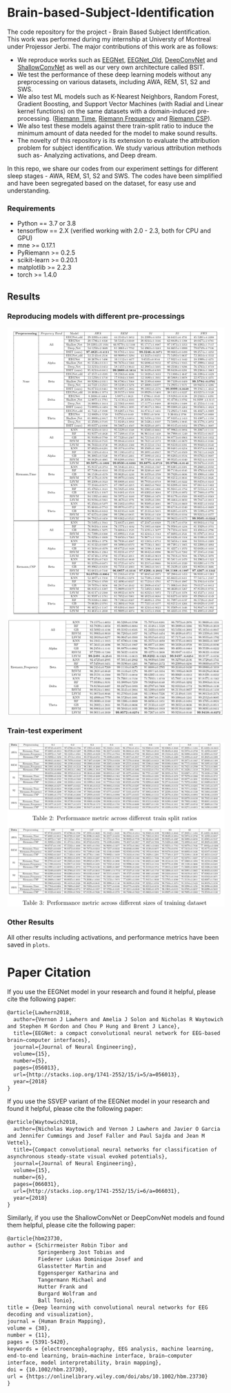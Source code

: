 # Brain-based-Subject-Identification

The code repository for the project - Brain Based Subject Identification. This work was performed during my internship at Universty of Montreal under Projessor Jerbi.
The major contributions of this work are as follows:
* We reproduce works such as [EEGNet](http://stacks.iop.org/1741-2552/15/i=5/a=056013), [EEGNet_Old](http://stacks.iop.org/1741-2552/15/i=5/a=056013), [DeepConvNet](https://onlinelibrary.wiley.com/doi/full/10.1002/hbm.23730) and [ShallowConvNet](https://onlinelibrary.wiley.com/doi/full/10.1002/hbm.23730) as well as our very own architecture called BSIT.
* We test the performance of these deep learning models without any preprocessing on various datasets, including AWA, REM, S1, S2 and SWS.
* We also test ML models such as K-Nearest Neighbors, Random Forest, Gradient Boosting, and Support Vector Machines (with Radial and Linear kernel functions) on the same datasets with a domain-induced pre-processing. ([Riemann Time](https://github.com/pyRiemann/pyRiemann), [Riemann Frequency](https://github.com/pyRiemann/pyRiemann) and [Riemann CSP](https://hal.archives-ouvertes.fr/file/index/docid/681328/filename/Barachant_tbme_final.pdf)).
* We also test these models against there train-split ratio to induce the minimum amount of data needed for the model to make sound results.
* The novelty of this repository is its extension to evaluate the attribution problem for subject identification. We study various attribution methods such as- Analyzing activations, and Deep dream.

In this repo, we share our codes from our experiment settings for different sleep stages - AWA, REM, S1, S2 and SWS. The codes have been simplified and have been segregated based on the dataset, for easy use and understanding.

### Requirements

* Python == 3.7 or 3.8
* tensorflow == 2.X (verified working with 2.0 - 2.3, both for CPU and GPU)
* mne >= 0.17.1
* PyRiemann >= 0.2.5
* scikit-learn >= 0.20.1
* matplotlib >= 2.2.3
* torch >= 1.4.0

## Results
### Reproducing models with different pre-processings

<img src="plots/result_others.png"/>
<img src="plots/result_rf.png" width="610"/>

### Train-test experiment

<img src="plots/result_train_test.png"/>

### Other Results
All other results including activations, and performance metrics have been saved in `plots`.


# Paper Citation

If you use the EEGNet model in your research and found it helpful, please cite the following paper:

```
@article{Lawhern2018,
  author={Vernon J Lawhern and Amelia J Solon and Nicholas R Waytowich and Stephen M Gordon and Chou P Hung and Brent J Lance},
  title={EEGNet: a compact convolutional neural network for EEG-based brain–computer interfaces},
  journal={Journal of Neural Engineering},
  volume={15},
  number={5},
  pages={056013},
  url={http://stacks.iop.org/1741-2552/15/i=5/a=056013},
  year={2018}
}
```

If you use the SSVEP variant of the EEGNet model in your research and found it helpful, please cite the following paper:

```
@article{Waytowich2018,
  author={Nicholas Waytowich and Vernon J Lawhern and Javier O Garcia and Jennifer Cummings and Josef Faller and Paul Sajda and Jean M
Vettel},
  title={Compact convolutional neural networks for classification of asynchronous steady-state visual evoked potentials},
  journal={Journal of Neural Engineering},
  volume={15},
  number={6},
  pages={066031},
  url={http://stacks.iop.org/1741-2552/15/i=6/a=066031},
  year={2018}
}

```

Similarly, if you use the ShallowConvNet or DeepConvNet models and found them helpful, please cite the following paper:

```
@article{hbm23730,
author = {Schirrmeister Robin Tibor and
          Springenberg Jost Tobias and
          Fiederer Lukas Dominique Josef and
          Glasstetter Martin and
          Eggensperger Katharina and
          Tangermann Michael and
          Hutter Frank and
          Burgard Wolfram and
          Ball Tonio},
title = {Deep learning with convolutional neural networks for EEG decoding and visualization},
journal = {Human Brain Mapping},
volume = {38},
number = {11},
pages = {5391-5420},
keywords = {electroencephalography, EEG analysis, machine learning, end‐to‐end learning, brain–machine interface, brain–computer interface, model interpretability, brain mapping},
doi = {10.1002/hbm.23730},
url = {https://onlinelibrary.wiley.com/doi/abs/10.1002/hbm.23730}
}
```
